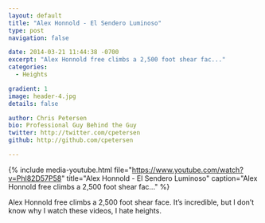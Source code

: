```yaml
---
layout: default
title: "Alex Honnold - El Sendero Luminoso"
type: post
navigation: false

date: 2014-03-21 11:44:38 -0700
excerpt: "Alex Honnold free climbs a 2,500 foot shear fac..."
categories:
  - Heights

gradient: 1
image: header-4.jpg
details: false

author: Chris Petersen
bio: Professional Guy Behind the Guy
twitter: http://twitter.com/cpetersen
github: http://github.com/cpetersen

---
```


{% include media-youtube.html file="https://www.youtube.com/watch?v=Phl82D57P58" title="Alex Honnold - El Sendero Luminoso" caption="Alex Honnold free climbs a 2,500 foot shear fac..." %}

Alex Honnold free climbs a 2,500 foot shear face. It’s incredible, but I don’t know why I watch these videos, I hate heights.
